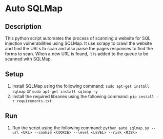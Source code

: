 # Auto SQLMap

## Description

This python script automates the process of scanning a website for SQL injection vulnerabilities using SQLMap.
It use scrapy to crawl the website and find the URLs to scan and also parse the pages responses to find the forms to scan.
When a new URL is found, it is added to the queue to be scanned with SQLMap.

## Setup

1. Install SQLMap using the following command:
```sudo apt-get install sqlmap``` or ```sudo apt-get install sqlmap -y```
2. Install the required libraries using the following command:
```pip install -r requirements.txt```

## Run

1. Run the script using the following command:
```python auto_sqlmap.py --url <URL> --cookie <COOKIE> --level <LEVEL> --risk <RISK>```
